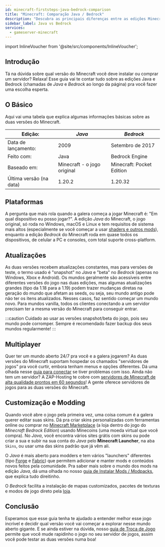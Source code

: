 ```yaml
---
id: minecraft-firststeps-java-bedrock-comparison
title: "Minecraft: Comparação Java / Bedrock"
description: "Descubra as principais diferenças entre as edições Minecraft Java e Bedrock para escolher a melhor versão para sua experiência de jogo → Saiba mais agora"
sidebar_label: Java vs Bedrock
services:
  - gameserver-minecraft
---
```


import InlineVoucher from '@site/src/components/InlineVoucher';

## Introdução

Tá na dúvida sobre qual versão do Minecraft você deve instalar ou comprar um servidor? Relaxa! Esse guia vai te contar tudo sobre as edições Java e Bedrock (chamadas de *Java* e *Bedrock* ao longo da página) pra você fazer uma escolha esperta.

<InlineVoucher />

## O Básico

Aqui vai uma tabela que explica algumas informações básicas sobre as duas versões do Minecraft.

| Edição:                       | *Java*                        | *Bedrock*                 |
| ------------------------------ | ----------------------------- | ------------------------- |
| Data de lançamento:            | 2009                          | Setembro de 2017          |
| Feito com:                    | Java                          | Bedrock Engine            |
| Baseado em:                   | Minecraft - o jogo original   | Minecraft: Pocket Edition |
| Última versão (na data)       | 1.20.2                        | 1.20.32                   |

## Plataformas

A pergunta que mais rola quando a galera começa a jogar Minecraft é: "Em qual dispositivo eu posso jogar?". A edição *Java* do Minecraft, o jogo original, só roda no Windows, macOS e Linux e tem requisitos de sistema mais altos (especialmente se você começar a usar [shaders e outros mods](#customization-and-modding)), enquanto a edição *Bedrock* do Minecraft roda em quase todos os dispositivos, de celular a PC e consoles, com total suporte cross-platform.

## Atualizações

As duas versões recebem atualizações constantes, mas para versões de teste, o termo usado é "snapshot" no *Java* e "beta" no *Bedrock* (apenas no Windows, Xbox e Android). Os mundos geralmente são acessíveis entre diferentes versões do jogo nas duas edições, mas algumas atualizações grandes (tipo da 1.18 para a 1.19) podem trazer mudanças diretas na geração do mundo que afetam as seeds, ou seja, seu mundo antigo pode não ter os itens atualizados. Nesses casos, faz sentido começar um mundo novo. Para mundos vanilla, todos os clientes conectando a um servidor precisam ter a mesma versão do Minecraft para conseguir entrar.

:::caution 
Cuidado ao usar as versões snapshot/beta do jogo, pois seu mundo pode corromper. Sempre é recomendado fazer backup dos seus mundos regularmente!
:::

## Multiplayer

Quer ter um mundo aberto 24/7 pra você e a galera jogarem? As duas versões do Minecraft suportam hospedar os chamados "servidores de jogos" pra você curtir, embora tenham menus e opções diferentes. Dá uma olhada nesse [guia para conectar](minecraft-firststeps-connect.md) se tiver problemas com isso. Ainda não tem um servidor? A ZAP-Hosting te cobre com [servidores de Minecraft de alta qualidade prontos em 60 segundos](https://zap-hosting.com/en/minecraft-server-hosting/)! A gente oferece servidores de jogos para as duas versões do Minecraft.

## Customização e Modding

Quando você abre o jogo pela primeira vez, uma coisa comum é a galera querer editar suas skins. Dá pra criar skins personalizadas com ferramentas online ou comprar no [Minecraft Marketplace](https://www.minecraft.net/en-us/marketplace) (a loja dentro do jogo do *Minecraft Bedrock Edition*) usando Minecoins (uma moeda virtual que você compra). No *Java*, você encontra vários sites grátis com skins ou pode criar a sua e subir na sua conta do *Java* pelo **Minecraft Launcher**, na aba `Skins`, ou usar uma das skins padrão que já vêm ali.

O *Java* é mais aberto para modders e tem vários "launchers" diferentes (tipo [Forge](https://files.minecraftforge.net/net/minecraftforge/forge/) e [Fabric](https://fabricmc.net/use/installer/)) que permitem adicionar e manter mods e conteúdos novos feitos pela comunidade. Pra saber mais sobre o mundo dos mods na edição *Java*, dá uma olhada no nosso [guia de Instalar Mods / Modpacks](minecraft-forge-fabric-add-mods-modpacks.md), que explica tudo direitinho.

O *Bedrock* facilita a instalação de mapas customizados, pacotes de texturas e modos de jogo direto pela [loja](https://www.minecraft.net/en-us/catalog).

## Conclusão

Esperamos que esse guia tenha te ajudado a entender melhor esse jogo incrível e decidir qual versão você vai começar a explorar nesse mundo aberto gigante. E se ainda estiver na dúvida, nosso [guia de Troca de Jogo](gameserver-gameswitch.md) permite que você mude rapidinho o jogo no seu servidor de jogos, assim você pode testar as duas versões numa boa!

<InlineVoucher />